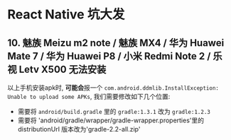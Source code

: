 # React Native 坑大发

## 10. 魅族 Meizu m2 note / 魅族 MX4 / 华为 Huawei Mate 7 / 华为 Huawei P8 / 小米 Redmi Note 2 / 乐视 Letv X500 无法安装

以上手机安装apk时, **可能会**报一个 `com.android.ddmlib.InstallException: Unable to upload some APKs`, 我们需要修改如下几个位置:

 * 需要将 `android/build.gradle` 里的 `gradle:1.3.1` 改为 `gradle:1.2.3`
 * 需要将 'android/gradle/wrapper/gradle-wrapper.properties'里的 distributionUrl 版本改为'gradle-2.2-all.zip'

